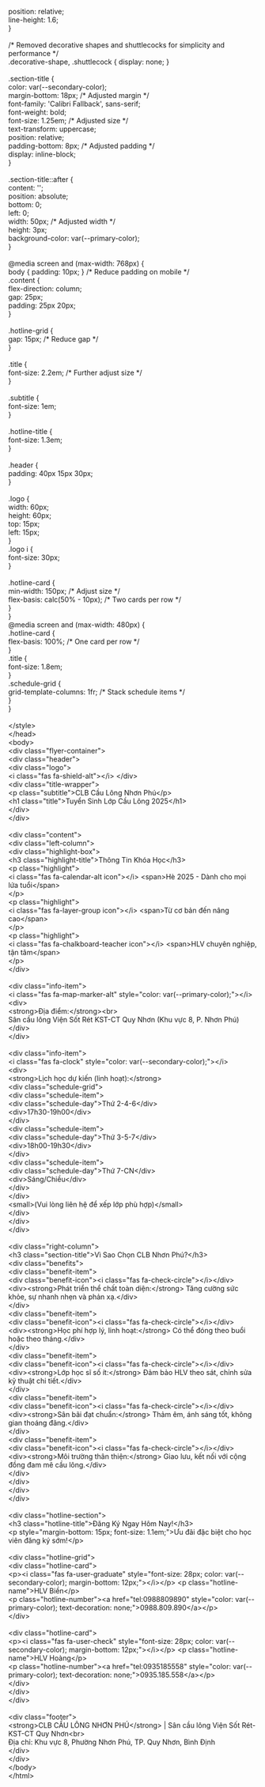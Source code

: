 position: relative;\
line-height: 1.6;\
}\
\
/\* Removed decorative shapes and shuttlecocks for simplicity and
performance \*/\
.decorative-shape, .shuttlecock { display: none; }\
\
.section-title {\
color: var(\--secondary-color);\
margin-bottom: 18px; /\* Adjusted margin \*/\
font-family: \'Calibri Fallback\', sans-serif;\
font-weight: bold;\
font-size: 1.25em; /\* Adjusted size \*/\
text-transform: uppercase;\
position: relative;\
padding-bottom: 8px; /\* Adjusted padding \*/\
display: inline-block;\
}\
\
.section-title::after {\
content: \'\';\
position: absolute;\
bottom: 0;\
left: 0;\
width: 50px; /\* Adjusted width \*/\
height: 3px;\
background-color: var(\--primary-color);\
}\
\
\@media screen and (max-width: 768px) {\
body { padding: 10px; } /\* Reduce padding on mobile \*/\
.content {\
flex-direction: column;\
gap: 25px;\
padding: 25px 20px;\
}\
\
.hotline-grid {\
gap: 15px; /\* Reduce gap \*/\
}\
\
.title {\
font-size: 2.2em; /\* Further adjust size \*/\
}\
\
.subtitle {\
font-size: 1em;\
}\
\
.hotline-title {\
font-size: 1.3em;\
}\
\
.header {\
padding: 40px 15px 30px;\
}\
\
.logo {\
width: 60px;\
height: 60px;\
top: 15px;\
left: 15px;\
}\
.logo i {\
font-size: 30px;\
}\
\
.hotline-card {\
min-width: 150px; /\* Adjust size \*/\
flex-basis: calc(50% - 10px); /\* Two cards per row \*/\
}\
}\
\@media screen and (max-width: 480px) {\
.hotline-card {\
flex-basis: 100%; /\* One card per row \*/\
}\
.title {\
font-size: 1.8em;\
}\
.schedule-grid {\
grid-template-columns: 1fr; /\* Stack schedule items \*/\
}\
}\
\
\</style\>\
\</head\>\
\<body\>\
\<div class=\"flyer-container\"\>\
\<div class=\"header\"\>\
\<div class=\"logo\"\>\
\<i class=\"fas fa-shield-alt\"\>\</i\> \</div\>\
\<div class=\"title-wrapper\"\>\
\<p class=\"subtitle\"\>CLB Cầu Lông Nhơn Phú\</p\>\
\<h1 class=\"title\"\>Tuyển Sinh Lớp Cầu Lông 2025\</h1\>\
\</div\>\
\</div\>\
\
\<div class=\"content\"\>\
\<div class=\"left-column\"\>\
\<div class=\"highlight-box\"\>\
\<h3 class=\"highlight-title\"\>Thông Tin Khóa Học\</h3\>\
\<p class=\"highlight\"\>\
\<i class=\"fas fa-calendar-alt icon\"\>\</i\> \<span\>Hè 2025 - Dành
cho mọi lứa tuổi\</span\>\
\</p\>\
\<p class=\"highlight\"\>\
\<i class=\"fas fa-layer-group icon\"\>\</i\> \<span\>Từ cơ bản đến nâng
cao\</span\>\
\</p\>\
\<p class=\"highlight\"\>\
\<i class=\"fas fa-chalkboard-teacher icon\"\>\</i\> \<span\>HLV chuyên
nghiệp, tận tâm\</span\>\
\</p\>\
\</div\>\
\
\<div class=\"info-item\"\>\
\<i class=\"fas fa-map-marker-alt\" style=\"color:
var(\--primary-color);\"\>\</i\>\
\<div\>\
\<strong\>Địa điểm:\</strong\>\<br\>\
Sân cầu lông Viện Sốt Rét KST-CT Quy Nhơn (Khu vực 8, P. Nhơn Phú)\
\</div\>\
\</div\>\
\
\<div class=\"info-item\"\>\
\<i class=\"fas fa-clock\" style=\"color:
var(\--secondary-color);\"\>\</i\>\
\<div\>\
\<strong\>Lịch học dự kiến (linh hoạt):\</strong\>\
\<div class=\"schedule-grid\"\>\
\<div class=\"schedule-item\"\>\
\<div class=\"schedule-day\"\>Thứ 2-4-6\</div\>\
\<div\>17h30-19h00\</div\>\
\</div\>\
\<div class=\"schedule-item\"\>\
\<div class=\"schedule-day\"\>Thứ 3-5-7\</div\>\
\<div\>18h00-19h30\</div\>\
\</div\>\
\<div class=\"schedule-item\"\>\
\<div class=\"schedule-day\"\>Thứ 7-CN\</div\>\
\<div\>Sáng/Chiều\</div\>\
\</div\>\
\</div\>\
\<small\>(Vui lòng liên hệ để xếp lớp phù hợp)\</small\>\
\</div\>\
\</div\>\
\</div\>\
\
\<div class=\"right-column\"\>\
\<h3 class=\"section-title\"\>Vì Sao Chọn CLB Nhơn Phú?\</h3\>\
\<div class=\"benefits\"\>\
\<div class=\"benefit-item\"\>\
\<div class=\"benefit-icon\"\>\<i class=\"fas
fa-check-circle\"\>\</i\>\</div\>\
\<div\>\<strong\>Phát triển thể chất toàn diện:\</strong\> Tăng cường
sức khỏe, sự nhanh nhẹn và phản xạ.\</div\>\
\</div\>\
\<div class=\"benefit-item\"\>\
\<div class=\"benefit-icon\"\>\<i class=\"fas
fa-check-circle\"\>\</i\>\</div\>\
\<div\>\<strong\>Học phí hợp lý, linh hoạt:\</strong\> Có thể đóng theo
buổi hoặc theo tháng.\</div\>\
\</div\>\
\<div class=\"benefit-item\"\>\
\<div class=\"benefit-icon\"\>\<i class=\"fas
fa-check-circle\"\>\</i\>\</div\>\
\<div\>\<strong\>Lớp học sĩ số ít:\</strong\> Đảm bảo HLV theo sát,
chỉnh sửa kỹ thuật chi tiết.\</div\>\
\</div\>\
\<div class=\"benefit-item\"\>\
\<div class=\"benefit-icon\"\>\<i class=\"fas
fa-check-circle\"\>\</i\>\</div\>\
\<div\>\<strong\>Sân bãi đạt chuẩn:\</strong\> Thảm êm, ánh sáng tốt,
không gian thoáng đãng.\</div\>\
\</div\>\
\<div class=\"benefit-item\"\>\
\<div class=\"benefit-icon\"\>\<i class=\"fas
fa-check-circle\"\>\</i\>\</div\>\
\<div\>\<strong\>Môi trường thân thiện:\</strong\> Giao lưu, kết nối với
cộng đồng đam mê cầu lông.\</div\>\
\</div\>\
\</div\>\
\</div\>\
\</div\>\
\
\<div class=\"hotline-section\"\>\
\<h3 class=\"hotline-title\"\>Đăng Ký Ngay Hôm Nay!\</h3\>\
\<p style=\"margin-bottom: 15px; font-size: 1.1em;\"\>Ưu đãi đặc biệt
cho học viên đăng ký sớm!\</p\>\
\
\<div class=\"hotline-grid\"\>\
\<div class=\"hotline-card\"\>\
\<p\>\<i class=\"fas fa-user-graduate\" style=\"font-size: 28px; color:
var(\--secondary-color); margin-bottom: 12px;\"\>\</i\>\</p\> \<p
class=\"hotline-name\"\>HLV Biền\</p\>\
\<p class=\"hotline-number\"\>\<a href=\"tel:0988809890\" style=\"color:
var(\--primary-color); text-decoration:
none;\"\>0988.809.890\</a\>\</p\>\
\</div\>\
\
\<div class=\"hotline-card\"\>\
\<p\>\<i class=\"fas fa-user-check\" style=\"font-size: 28px; color:
var(\--secondary-color); margin-bottom: 12px;\"\>\</i\>\</p\> \<p
class=\"hotline-name\"\>HLV Hoàng\</p\>\
\<p class=\"hotline-number\"\>\<a href=\"tel:0935185558\" style=\"color:
var(\--primary-color); text-decoration:
none;\"\>0935.185.558\</a\>\</p\>\
\</div\>\
\</div\>\
\</div\>\
\
\<div class=\"footer\"\>\
\<strong\>CLB CẦU LÔNG NHƠN PHÚ\</strong\> \| Sân cầu lông Viện Sốt
Rét-KST-CT Quy Nhơn\<br\>\
Địa chỉ: Khu vực 8, Phường Nhơn Phú, TP. Quy Nhơn, Bình Định\
\</div\>\
\</div\>\
\</body\>\
\</html\>
